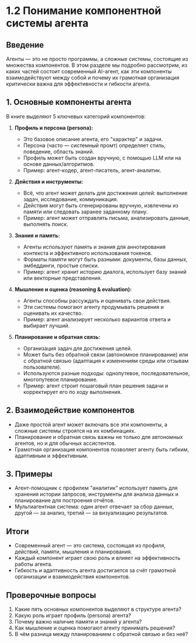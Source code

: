 # 1.2 Понимание компонентной системы агента

## Введение
Агенты — это не просто программы, а сложные системы, состоящие из множества компонентов. В этом разделе мы подробно рассмотрим, из каких частей состоит современный AI-агент, как эти компоненты взаимодействуют между собой и почему их грамотная организация критически важна для эффективности и гибкости агента.

## 1. Основные компоненты агента
В книге выделяют 5 ключевых категорий компонентов:

1. **Профиль и персона (persona):**
   - Это базовое описание агента, его "характер" и задачи.
   - Персона (часто — системный промт) определяет стиль, поведение, область знаний.
   - Профиль может быть создан вручную, с помощью LLM или на основе данных/алгоритмов.
   - Пример: агент-кодер, агент-писатель, агент-аналитик.

2. **Действия и инструменты:**
   - Всё, что агент может делать для достижения целей: выполнение задач, исследование, коммуникация.
   - Действия могут быть сгенерированы вручную, извлечены из памяти или следовать заранее заданному плану.
   - Пример: агент может отправлять письма, анализировать данные, выполнять поиск.

3. **Знания и память:**
   - Агенты используют память и знания для аннотирования контекста и эффективного использования токенов.
   - Форматы памяти могут быть разными: документы, базы данных, эмбеддинги, простые списки.
   - Пример: агент хранит историю диалога, использует базу знаний или векторные представления.

4. **Мышление и оценка (reasoning & evaluation):**
   - Агенты способны рассуждать и оценивать свои действия.
   - Эти системы помогают агенту продумывать решения и оценивать их качество.
   - Пример: агент анализирует несколько вариантов ответа и выбирает лучший.

5. **Планирование и обратная связь:**
   - Организация задач для достижения целей.
   - Может быть без обратной связи (автономное планирование) или с обратной связью (адаптация к изменениям среды или отзывам пользователя).
   - Используются разные подходы: однопутевое, последовательное, многопутевое планирование.
   - Пример: агент строит пошаговый план решения задачи и корректирует его по ходу выполнения.

## 2. Взаимодействие компонентов
- Даже простой агент может включать все эти компоненты, а сложные системы строятся на их комбинациях.
- Планирование и обратная связь важны не только для автономных агентов, но и для обычных ассистентов.
- Грамотная организация компонентов позволяет агенту быть гибким, адаптивным и эффективным.

## 3. Примеры
- Агент-помощник с профилем "аналитик" использует память для хранения истории запросов, инструменты для анализа данных и планирование для построения отчётов.
- Мультиагентная система: один агент отвечает за сбор данных, другой — за анализ, третий — за визуализацию результатов.

## Итоги
- Современный агент — это система, состоящая из профиля, действий, памяти, мышления и планирования.
- Каждый компонент играет свою роль и влияет на эффективность работы агента.
- Гибкость и адаптивность агента достигается за счёт грамотной организации и взаимодействия компонентов.

## Проверочные вопросы
1. Какие пять основных компонентов выделяют в структуре агента?
2. Какую роль играет профиль (persona) агента?
3. Почему важно наличие памяти и знаний у агента?
4. Как мышление и оценка помогают агенту принимать решения?
5. В чём разница между планированием с обратной связью и без неё? 